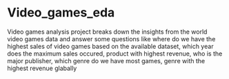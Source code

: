 # Video_games_eda

Video games analysis project breaks down the insights from the world video games data and answer some questions like where do we have the highest sales of video games based on the available dataset, which year does the maximum sales occured, product with highest revenue, who is the major publisher, which genre do we have most games, genre with the highest revenue glabally

